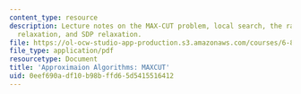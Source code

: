 ```yaml
---
content_type: resource
description: Lecture notes on the MAX-CUT problem, local search, the random cut, LP
  relaxation, and SDP relaxation.
file: https://ol-ocw-studio-app-production.s3.amazonaws.com/courses/6-854j-advanced-algorithms-fall-2008/0eef690adf10b98bffd65d5415516412_lec18.pdf
file_type: application/pdf
resourcetype: Document
title: 'Approximaion Algorithms: MAXCUT'
uid: 0eef690a-df10-b98b-ffd6-5d5415516412
---
```

